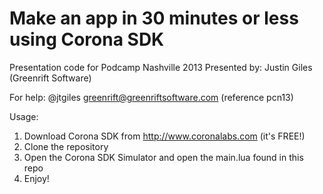 Make an app in 30 minutes or less using Corona SDK
===========

Presentation code for Podcamp Nashville 2013
Presented by: Justin Giles (Greenrift Software)

For help:
@jtgiles
greenrift@greenriftsoftware.com (reference pcn13)

Usage:

1) Download Corona SDK from http://www.coronalabs.com (it's FREE!)<br/>
2) Clone the repository<br/>
3) Open the Corona SDK Simulator and open the main.lua found in this repo<br/>
4) Enjoy!


